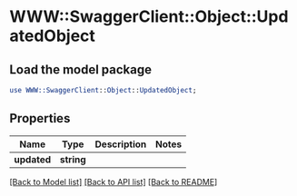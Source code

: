 # WWW::SwaggerClient::Object::UpdatedObject

## Load the model package
```perl
use WWW::SwaggerClient::Object::UpdatedObject;
```

## Properties
Name | Type | Description | Notes
------------ | ------------- | ------------- | -------------
**updated** | **string** |  | 

[[Back to Model list]](../README.md#documentation-for-models) [[Back to API list]](../README.md#documentation-for-api-endpoints) [[Back to README]](../README.md)


